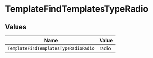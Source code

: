 # TemplateFindTemplatesTypeRadio


## Values

| Name                                  | Value                                 |
| ------------------------------------- | ------------------------------------- |
| `TemplateFindTemplatesTypeRadioRadio` | radio                                 |